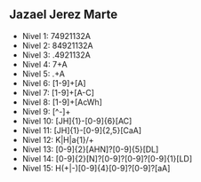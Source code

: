 ## Jazael Jerez Marte
* Nivel 1: 74921132A
* Nivel 2: 84921132A
* Nivel 3: .4921132A
* Nivel 4: 7+A
* Nivel 5: .+A
* Nivel 6: [1-9]+[A]
* Nivel 7: [1-9]+[A-C]
* Nivel 8: [1-9]+[AcWh]
* Nivel 9: [^-]+
* Nivel 10: [JH]{1}-[0-9]{6}[AC]
* Nivel 11: [JH]{1}-[0-9]{2,5}[CaA]
* Nivel 12: K|H|a{1}/+
* Nivel 13: [0-9]{2}[AHN]?[0-9]{5}[DL]
* Nivel 14: [0-9]{2}[N]?[0-9]?[0-9]?[0-9]{1}[LD]
* Nivel 15: H(\+|-)[0-9]{4}[0-9]?[0-9]?[aA]